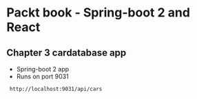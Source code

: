 # Packt book - Spring-boot 2 and React

## Chapter 3 cardatabase app
- Spring-boot 2 app
- Runs on port 9031

``` http://localhost:9031/api/cars```
